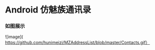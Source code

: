 # Android 仿魅族通讯录
### 如图展示
  ![image]( https://github.com/hunimeizi/MZAddressList/blob/master/Contacts.gif）

